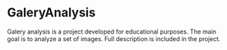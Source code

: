 # GaleryAnalysis

Galery analysis is a project developed for educational purposes. The main goal is to analyze a set of images. 
Full description is included in the project. 
